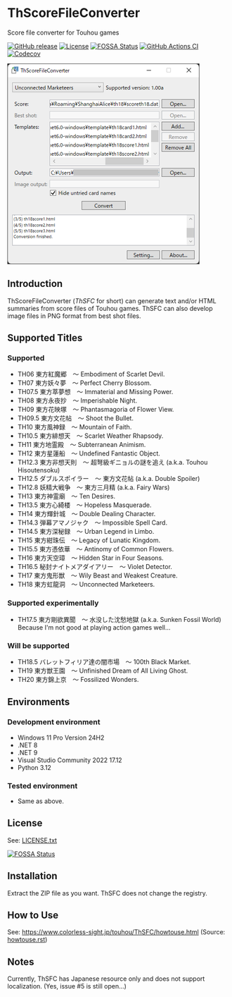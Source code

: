 ﻿# ThScoreFileConverter

Score file converter for Touhou games

[![GitHub release](https://img.shields.io/github/release/y-iihoshi/ThScoreFileConverter.svg)](https://github.com/y-iihoshi/ThScoreFileConverter/releases)
[![License](https://img.shields.io/github/license/y-iihoshi/ThScoreFileConverter.svg)](/LICENSE.txt)
[![FOSSA Status](https://app.fossa.com/api/projects/custom%2B14712%2Fgithub.com%2Fy-iihoshi%2FThScoreFileConverter.svg?type=shield)](https://app.fossa.com/projects/custom%2B14712%2Fgithub.com%2Fy-iihoshi%2FThScoreFileConverter?ref=badge_shield)
[![GitHub Actions CI](https://github.com/y-iihoshi/ThScoreFileConverter/workflows/CI/badge.svg)](https://github.com/y-iihoshi/ThScoreFileConverter/actions?query=workflow%3ACI)
[![Codecov](https://codecov.io/gh/y-iihoshi/ThScoreFileConverter/graph/badge.svg?token=az4E4xnhLU)](https://codecov.io/gh/y-iihoshi/ThScoreFileConverter)

![The main window of ThSFC](/ManualGenerator/_static/mainwindow.en.png)

## Introduction

ThScoreFileConverter (*ThSFC* for short) can generate text and/or HTML summaries
from score files of Touhou games. ThSFC can also develop image files in PNG
format from best shot files.

## Supported Titles

### Supported
* TH06 東方紅魔郷　～ Embodiment of Scarlet Devil.
* TH07 東方妖々夢　～ Perfect Cherry Blossom.
* TH07.5 東方萃夢想　～ Immaterial and Missing Power.
* TH08 東方永夜抄　～ Imperishable Night.
* TH09 東方花映塚　～ Phantasmagoria of Flower View.
* TH09.5 東方文花帖　～ Shoot the Bullet.
* TH10 東方風神録　～ Mountain of Faith.
* TH10.5 東方緋想天　～ Scarlet Weather Rhapsody.
* TH11 東方地霊殿　～ Subterranean Animism.
* TH12 東方星蓮船　～ Undefined Fantastic Object.
* TH12.3 東方非想天則　～ 超弩級ギニョルの謎を追え (a.k.a. Touhou Hisoutensoku)
* TH12.5 ダブルスポイラー　～ 東方文花帖 (a.k.a. Double Spoiler)
* TH12.8 妖精大戦争　～ 東方三月精 (a.k.a. Fairy Wars)
* TH13 東方神霊廟　～ Ten Desires.
* TH13.5 東方心綺楼　～ Hopeless Masquerade.
* TH14 東方輝針城　～ Double Dealing Character.
* TH14.3 弾幕アマノジャク　～ Impossible Spell Card.
* TH14.5 東方深秘録　～ Urban Legend in Limbo.
* TH15 東方紺珠伝　～ Legacy of Lunatic Kingdom.
* TH15.5 東方憑依華　～ Antinomy of Common Flowers.
* TH16 東方天空璋　～ Hidden Star in Four Seasons.
* TH16.5 秘封ナイトメアダイアリー　～ Violet Detector.
* TH17 東方鬼形獣　～ Wily Beast and Weakest Creature.
* TH18 東方虹龍洞　～ Unconnected Marketeers.

### Supported experimentally
* TH17.5 東方剛欲異聞　～ 水没した沈愁地獄 (a.k.a. Sunken Fossil World)<br>
  Because I'm not good at playing action games well...

### Will be supported
* TH18.5 バレットフィリア達の闇市場　～ 100th Black Market.
* TH19 東方獣王園　～ Unfinished Dream of All Living Ghost.
* TH20 東方錦上京　～ Fossilized Wonders.

## Environments

### Development environment
* Windows 11 Pro Version 24H2
* .NET 8
* .NET 9
* Visual Studio Community 2022 17.12
* Python 3.12

### Tested environment
* Same as above.

## License

See: [LICENSE.txt](/LICENSE.txt)

[![FOSSA Status](https://app.fossa.com/api/projects/custom%2B14712%2Fgithub.com%2Fy-iihoshi%2FThScoreFileConverter.svg?type=large)](https://app.fossa.com/projects/custom%2B14712%2Fgithub.com%2Fy-iihoshi%2FThScoreFileConverter?ref=badge_large)

## Installation

Extract the ZIP file as you want. ThSFC does not change the registry.

## How to Use

See: https://www.colorless-sight.jp/touhou/ThSFC/howtouse.html
(Source: [howtouse.rst](/ManualGenerator/howtouse.rst))

## Notes

Currently, ThSFC has Japanese resource only and does not support localization.
(Yes, issue #5 is still open...)
